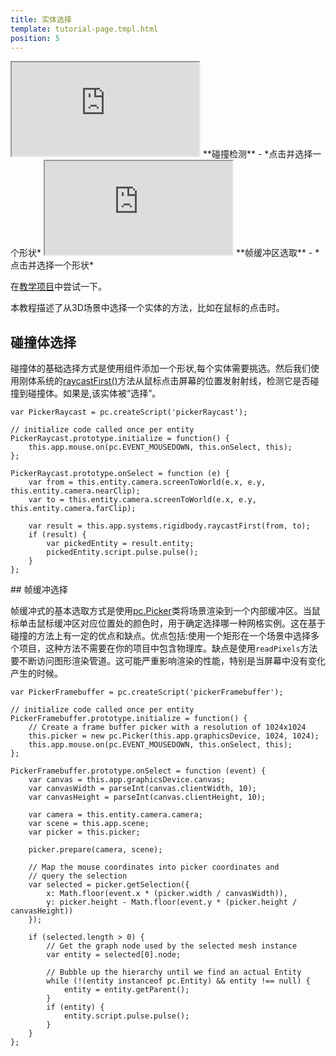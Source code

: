 ```yaml
---
title: 实体选择
template: tutorial-page.tmpl.html
position: 5
---
```


<iframe src="https://playcanv.as/b/0iehjK3i/"></iframe>
**碰撞检测** - *点击并选择一个形状*

<iframe src="https://playcanv.as/b/RxJFqzy5"></iframe>
**帧缓冲区选取** - *点击并选择一个形状*

在[教学项目][1]中尝试一下。

本教程描述了从3D场景中选择一个实体的方法，比如在鼠标的点击时。

## 碰撞体选择

碰撞体的基础选择方式是使用组件添加一个形状,每个实体需要挑选。然后我们使用刚体系统的[raycastFirst()][2]方法从鼠标点击屏幕的位置发射射线，检测它是否碰撞到碰撞体。如果是,该实体被“选择”。

~~~javascript~~~
var PickerRaycast = pc.createScript('pickerRaycast');

// initialize code called once per entity
PickerRaycast.prototype.initialize = function() {
    this.app.mouse.on(pc.EVENT_MOUSEDOWN, this.onSelect, this);
};

PickerRaycast.prototype.onSelect = function (e) {
    var from = this.entity.camera.screenToWorld(e.x, e.y, this.entity.camera.nearClip);
    var to = this.entity.camera.screenToWorld(e.x, e.y, this.entity.camera.farClip);

    var result = this.app.systems.rigidbody.raycastFirst(from, to);
    if (result) {
        var pickedEntity = result.entity;
        pickedEntity.script.pulse.pulse();
    }
};
~~~

## 帧缓冲选择

帧缓冲式的基本选取方式是使用[pc.Picker][3]类将场景渲染到一个内部缓冲区。当鼠标单击鼠标缓冲区对应位置处的颜色时，用于确定选择哪一种网格实例。这在基于碰撞的方法上有一定的优点和缺点。优点包括:使用一个矩形在一个场景中选择多个项目，这种方法不需要在你的项目中包含物理库。缺点是使用`readPixels`方法要不断访问图形渲染管道。这可能严重影响渲染的性能，特别是当屏幕中没有变化产生的时候。

~~~javascript~~~
var PickerFramebuffer = pc.createScript('pickerFramebuffer');

// initialize code called once per entity
PickerFramebuffer.prototype.initialize = function() {
    // Create a frame buffer picker with a resolution of 1024x1024
    this.picker = new pc.Picker(this.app.graphicsDevice, 1024, 1024);
    this.app.mouse.on(pc.EVENT_MOUSEDOWN, this.onSelect, this);
};

PickerFramebuffer.prototype.onSelect = function (event) {
    var canvas = this.app.graphicsDevice.canvas;
    var canvasWidth = parseInt(canvas.clientWidth, 10);
    var canvasHeight = parseInt(canvas.clientHeight, 10);

    var camera = this.entity.camera.camera;
    var scene = this.app.scene;
    var picker = this.picker;

    picker.prepare(camera, scene);

    // Map the mouse coordinates into picker coordinates and
    // query the selection
    var selected = picker.getSelection({
        x: Math.floor(event.x * (picker.width / canvasWidth)),
        y: picker.height - Math.floor(event.y * (picker.height / canvasHeight))
    });

    if (selected.length > 0) {
        // Get the graph node used by the selected mesh instance
        var entity = selected[0].node;

        // Bubble up the hierarchy until we find an actual Entity
        while (!(entity instanceof pc.Entity) && entity !== null) {
            entity = entity.getParent();
        }
        if (entity) {
            entity.script.pulse.pulse();
        }
    }
};
~~~

[1]: https://playcanvas.com/project/405856
[2]: http://developer.playcanvas.com/en/api/pc.RigidBodyComponentSystem.html#raycastFirst
[3]: http://developer.playcanvas.com/en/api/pc.Picker.html

